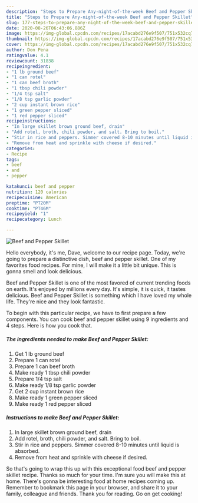 ```yaml
---
description: "Steps to Prepare Any-night-of-the-week Beef and Pepper Skillet"
title: "Steps to Prepare Any-night-of-the-week Beef and Pepper Skillet"
slug: 177-steps-to-prepare-any-night-of-the-week-beef-and-pepper-skillet
date: 2020-08-26T06:43:06.886Z
image: https://img-global.cpcdn.com/recipes/17acabd276e9f507/751x532cq70/beef-and-pepper-skillet-recipe-main-photo.jpg
thumbnail: https://img-global.cpcdn.com/recipes/17acabd276e9f507/751x532cq70/beef-and-pepper-skillet-recipe-main-photo.jpg
cover: https://img-global.cpcdn.com/recipes/17acabd276e9f507/751x532cq70/beef-and-pepper-skillet-recipe-main-photo.jpg
author: Don Pena
ratingvalue: 4.1
reviewcount: 31838
recipeingredient:
- "1 lb ground beef"
- "1 can rotel"
- "1 can beef broth"
- "1 tbsp chili powder"
- "1/4 tsp salt"
- "1/8 tsp garlic powder"
- "2 cup instant brown rice"
- "1 green pepper sliced"
- "1 red pepper sliced"
recipeinstructions:
- "In large skillet brown ground beef, drain"
- "Add rotel, broth, chili powder, and salt. Bring to boil."
- "Stir in rice and peppers. Simmer covered 8-10 minutes until liquid is absorbed."
- "Remove from heat and sprinkle with cheese if desired."
categories:
- Recipe
tags:
- beef
- and
- pepper

katakunci: beef and pepper 
nutrition: 120 calories
recipecuisine: American
preptime: "PT20M"
cooktime: "PT46M"
recipeyield: "1"
recipecategory: Lunch

---
```



![Beef and Pepper Skillet](https://img-global.cpcdn.com/recipes/17acabd276e9f507/751x532cq70/beef-and-pepper-skillet-recipe-main-photo.jpg)

Hello everybody, it's me, Dave, welcome to our recipe page. Today, we're going to prepare a distinctive dish, beef and pepper skillet. One of my favorites food recipes. For mine, I will make it a little bit unique. This is gonna smell and look delicious.



Beef and Pepper Skillet is one of the most favored of current trending foods on earth. It's enjoyed by millions every day. It's simple, it is quick, it tastes delicious. Beef and Pepper Skillet is something which I have loved my whole life. They're nice and they look fantastic.


To begin with this particular recipe, we have to first prepare a few components. You can cook beef and pepper skillet using 9 ingredients and 4 steps. Here is how you cook that.

<!--inarticleads1-->

##### The ingredients needed to make Beef and Pepper Skillet:

1. Get 1 lb ground beef
1. Prepare 1 can rotel
1. Prepare 1 can beef broth
1. Make ready 1 tbsp chili powder
1. Prepare 1/4 tsp salt
1. Make ready 1/8 tsp garlic powder
1. Get 2 cup instant brown rice
1. Make ready 1 green pepper sliced
1. Make ready 1 red pepper sliced




<!--inarticleads2-->

##### Instructions to make Beef and Pepper Skillet:

1. In large skillet brown ground beef, drain
1. Add rotel, broth, chili powder, and salt. Bring to boil.
1. Stir in rice and peppers. Simmer covered 8-10 minutes until liquid is absorbed.
1. Remove from heat and sprinkle with cheese if desired.




So that's going to wrap this up with this exceptional food beef and pepper skillet recipe. Thanks so much for your time. I'm sure you will make this at home. There's gonna be interesting food at home recipes coming up. Remember to bookmark this page in your browser, and share it to your family, colleague and friends. Thank you for reading. Go on get cooking!
